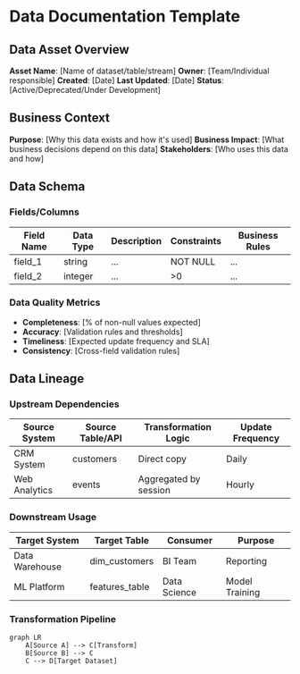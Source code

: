 # Data Documentation Template

## Data Asset Overview
**Asset Name**: [Name of dataset/table/stream]
**Owner**: [Team/Individual responsible]
**Created**: [Date]
**Last Updated**: [Date]
**Status**: [Active/Deprecated/Under Development]

## Business Context
**Purpose**: [Why this data exists and how it's used]
**Business Impact**: [What business decisions depend on this data]
**Stakeholders**: [Who uses this data and how]

## Data Schema
### Fields/Columns
| Field Name | Data Type | Description | Constraints | Business Rules |
|------------|-----------|-------------|-------------|----------------|
| field_1 | string | ... | NOT NULL | ... |
| field_2 | integer | ... | >0 | ... |

### Data Quality Metrics
- **Completeness**: [% of non-null values expected]
- **Accuracy**: [Validation rules and thresholds]
- **Timeliness**: [Expected update frequency and SLA]
- **Consistency**: [Cross-field validation rules]

## Data Lineage
### Upstream Dependencies
| Source System | Source Table/API | Transformation Logic | Update Frequency |
|---------------|------------------|---------------------|------------------|
| CRM System | customers | Direct copy | Daily |
| Web Analytics | events | Aggregated by session | Hourly |

### Downstream Usage
| Target System | Target Table | Consumer | Purpose |
|---------------|--------------|----------|---------|
| Data Warehouse | dim_customers | BI Team | Reporting |
| ML Platform | features_table | Data Science | Model Training |

### Transformation Pipeline
```mermaid
graph LR
    A[Source A] --> C[Transform]
    B[Source B] --> C
    C --> D[Target Dataset]
```